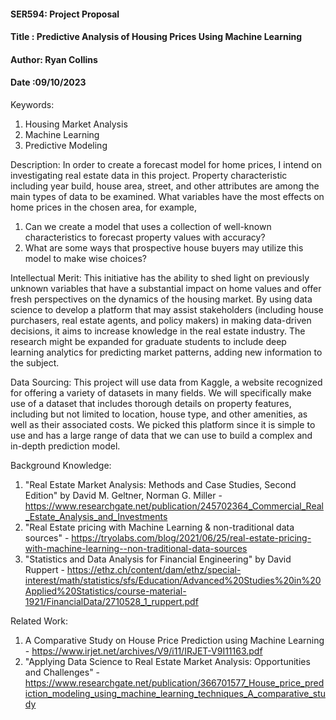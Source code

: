 #### SER594: Project Proposal
#### Title : Predictive Analysis of Housing Prices Using Machine Learning
#### Author: Ryan Collins
#### Date  :09/10/2023

Keywords: 
1. Housing Market Analysis
2. Machine Learning
3. Predictive Modeling

Description: 
In order to create a forecast model for home prices, I intend on investigating real estate data in this project. Property characteristic including year build, house area, street, and other attributes are among the main types of data to be examined. What variables have the most effects on home prices in the chosen area, for example,
1. Can we create a model that uses a collection of well-known characteristics to forecast property values with accuracy?
2. What are some ways that prospective house buyers may utilize this model to make wise choices?

Intellectual Merit: 
This initiative has the ability to shed light on previously unknown variables that have a substantial impact on home values and offer fresh perspectives on the dynamics of the housing market. By using data science to develop a platform that may assist stakeholders (including house purchasers, real estate agents, and policy makers) in making data-driven decisions, it aims to increase knowledge in the real estate industry. The research might be expanded for graduate students to include deep learning analytics for predicting market patterns, adding new information to the subject.

Data Sourcing:
This project will use data from Kaggle, a website recognized for offering a variety of datasets in many fields. We will specifically make use of a dataset that includes thorough details on property features, including but not limited to location, house type, and other amenities, as well as their associated costs. We picked this platform since it is simple to use and has a large range of data that we can use to build a complex and in-depth prediction model.

Background Knowledge: 
1. "Real Estate Market Analysis: Methods and Case Studies, Second Edition" by David M. Geltner, Norman G. Miller - https://www.researchgate.net/publication/245702364_Commercial_Real_Estate_Analysis_and_Investments
2. "Real Estate pricing with Machine Learning & non-traditional data sources" - https://tryolabs.com/blog/2021/06/25/real-estate-pricing-with-machine-learning--non-traditional-data-sources
3. "Statistics and Data Analysis for Financial Engineering" by David Ruppert - https://ethz.ch/content/dam/ethz/special-interest/math/statistics/sfs/Education/Advanced%20Studies%20in%20Applied%20Statistics/course-material-1921/FinancialData/2710528_1_ruppert.pdf

Related Work: 
1. A Comparative Study on House Price Prediction using Machine Learning - https://www.irjet.net/archives/V9/i11/IRJET-V9I11163.pdf
2. "Applying Data Science to Real Estate Market Analysis: Opportunities and Challenges" - https://www.researchgate.net/publication/366701577_House_price_prediction_modeling_using_machine_learning_techniques_A_comparative_study
